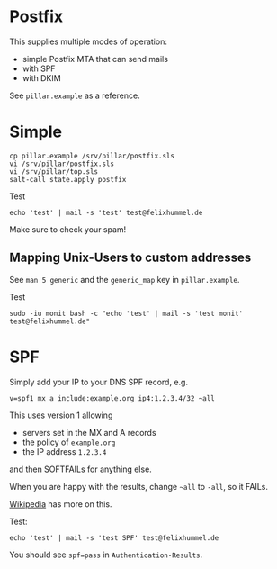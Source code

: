# Postfix

This supplies multiple modes of operation:

- simple Postfix MTA that can send mails
- with SPF
- with DKIM

See `pillar.example` as a reference.


# Simple
```
cp pillar.example /srv/pillar/postfix.sls
vi /srv/pillar/postfix.sls
vi /srv/pillar/top.sls
salt-call state.apply postfix
```

Test
```
echo 'test' | mail -s 'test' test@felixhummel.de
```

Make sure to check your spam!


## Mapping Unix-Users to custom addresses
See `man 5 generic` and the `generic_map` key in `pillar.example`.

Test
```
sudo -iu monit bash -c "echo 'test' | mail -s 'test monit' test@felixhummel.de"
```


# SPF
Simply add your IP to your DNS SPF record, e.g.
```
v=spf1 mx a include:example.org ip4:1.2.3.4/32 ~all
```
This uses version 1 allowing

- servers set in the MX and A records
- the policy of `example.org`
- the IP address `1.2.3.4`

and then SOFTFAILs for anything else.

When you are happy with the results, change `~all` to `-all`, so it FAILs.

[Wikipedia](https://en.wikipedia.org/wiki/Sender_Policy_Framework) has more on this.

Test:
```
echo 'test' | mail -s 'test SPF' test@felixhummel.de
```

You should see `spf=pass` in `Authentication-Results`.

